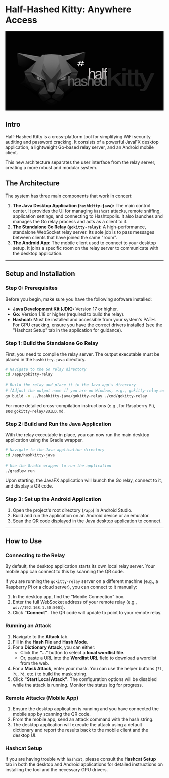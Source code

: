 # Half-Hashed Kitty: Anywhere Access

![Alt text](app/src/main/res/drawable/half_hashed_kitty_banner.png?raw=true "Half-Hashed Kitty")

## Intro

Half-Hashed Kitty is a cross-platform tool for simplifying WiFi security auditing and password cracking. It consists of a powerful JavaFX desktop application, a lightweight Go-based relay server, and an Android mobile client.

This new architecture separates the user interface from the relay server, creating a more robust and modular system.

## The Architecture

The system has three main components that work in concert:

1.  **The Java Desktop Application (`hashkitty-java`):** The main control center. It provides the UI for managing `hashcat` attacks, remote sniffing, application settings, and connecting to Hashtopolis. It also launches and manages the Go relay process and acts as a client to it.
2.  **The Standalone Go Relay (`gokitty-relay`):** A high-performance, standalone WebSocket relay server. Its sole job is to pass messages between clients that have joined the same "room".
3.  **The Android App:** The mobile client used to connect to your desktop setup. It joins a specific room on the relay server to communicate with the desktop application.

---

## Setup and Installation

### Step 0: Prerequisites

Before you begin, make sure you have the following software installed:

-   **Java Development Kit (JDK):** Version 17 or higher.
-   **Go:** Version 1.18 or higher (required to build the relay).
-   **Hashcat:** Must be installed and accessible from your system's PATH. For GPU cracking, ensure you have the correct drivers installed (see the "Hashcat Setup" tab in the application for guidance).

### Step 1: Build the Standalone Go Relay

First, you need to compile the relay server. The output executable must be placed in the `hashkitty-java` directory.

```bash
# Navigate to the Go relay directory
cd /app/gokitty-relay

# Build the relay and place it in the Java app's directory
# (Adjust the output name if you are on Windows, e.g., gokitty-relay.exe)
go build -o ../hashkitty-java/gokitty-relay ./cmd/gokitty-relay
```
For more detailed cross-compilation instructions (e.g., for Raspberry Pi), see `gokitty-relay/BUILD.md`.

### Step 2: Build and Run the Java Application

With the relay executable in place, you can now run the main desktop application using the Gradle wrapper.

```bash
# Navigate to the Java application directory
cd /app/hashkitty-java

# Use the Gradle wrapper to run the application
./gradlew run
```
Upon starting, the JavaFX application will launch the Go relay, connect to it, and display a QR code.

### Step 3: Set up the Android Application

1.  Open the project's root directory (`/app`) in Android Studio.
2.  Build and run the application on an Android device or an emulator.
3.  Scan the QR code displayed in the Java desktop application to connect.

---

## How to Use

### Connecting to the Relay

By default, the desktop application starts its own local relay server. Your mobile app can connect to this by scanning the QR code.

If you are running the `gokitty-relay` server on a different machine (e.g., a Raspberry Pi or a cloud server), you can connect to it manually:
1.  In the desktop app, find the "Mobile Connection" box.
2.  Enter the full WebSocket address of your remote relay (e.g., `ws://192.168.1.50:5001`).
3.  Click **"Connect"**. The QR code will update to point to your remote relay.

### Running an Attack

1.  Navigate to the **Attack** tab.
2.  Fill in the **Hash File** and **Hash Mode**.
3.  For a **Dictionary Attack**, you can either:
    *   Click the **"..."** button to select a **local wordlist file**.
    *   Or, paste a URL into the **Wordlist URL** field to download a wordlist from the web.
4.  For a **Mask Attack**, enter your mask. You can use the helper buttons (`?l`, `?u`, `?d`, etc.) to build the mask string.
5.  Click **"Start Local Attack"**. The configuration options will be disabled while the attack is running. Monitor the status log for progress.

### Remote Attacks (Mobile App)

1.  Ensure the desktop application is running and you have connected the mobile app by scanning the QR code.
2.  From the mobile app, send an attack command with the hash string.
3.  The desktop application will execute the attack using a default dictionary and report the results back to the mobile client and the desktop UI.

### Hashcat Setup

If you are having trouble with `hashcat`, please consult the **Hashcat Setup** tab in both the desktop and Android applications for detailed instructions on installing the tool and the necessary GPU drivers.